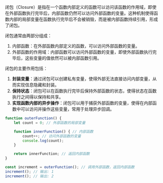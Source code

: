 闭包（Closure）是指在一个函数内部定义的函数可以访问该函数的作用域，即使在外部函数执行完毕后，内部函数仍然可以访问外部函数的变量。这种机制使得函数内部的局部变量在函数执行完毕后不会被销毁，而是被内部函数持续引用，形成了闭包。

闭包通常由两部分组成：

1. 内部函数：在外部函数内部定义的函数，可以访问外部函数的变量。
2. 外部函数的作用域：内部函数可以访问外部函数的变量，即使外部函数执行完毕后，这些变量的值依然可以被内部函数引用。

闭包的主要作用包括：

1. **封装变量**：通过闭包可以创建私有变量，使得外部无法直接访问内部变量，从而实现信息隐藏和封装。
2. **保持状态**：闭包可以在函数执行完毕后保持外部函数的状态，使得状态在函数执行之间得以保持和共享。
3. **实现函数内部的异步操作**：闭包可以用于捕获外部函数的变量，使得在内部函数中可以访问并操作这些变量，常用于处理异步回调。

```js
function outerFunction() {
    let count = 0; // 外部函数的局部变量

    function innerFunction() { // 内部函数
        count++; // 访问外部函数的变量
        console.log(count);
    }

    return innerFunction; // 返回内部函数
}

const increment = outerFunction(); // 调用外部函数，返回内部函数
increment(); // 输出: 1
increment(); // 输出: 2
```

